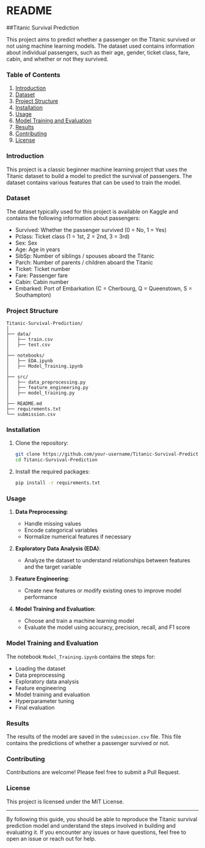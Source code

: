 # README

##Titanic Survival Prediction

This project aims to predict whether a passenger on the Titanic survived or not using machine learning models. The dataset used contains information about individual passengers, such as their age, gender, ticket class, fare, cabin, and whether or not they survived.

### Table of Contents
1. [Introduction](#introduction)
2. [Dataset](#dataset)
3. [Project Structure](#project-structure)
4. [Installation](#installation)
5. [Usage](#usage)
6. [Model Training and Evaluation](#model-training-and-evaluation)
7. [Results](#results)
8. [Contributing](#contributing)
9. [License](#license)

### Introduction
This project is a classic beginner machine learning project that uses the Titanic dataset to build a model to predict the survival of passengers. The dataset contains various features that can be used to train the model.

### Dataset
The dataset typically used for this project is available on Kaggle and contains the following information about passengers:
- Survived: Whether the passenger survived (0 = No, 1 = Yes)
- Pclass: Ticket class (1 = 1st, 2 = 2nd, 3 = 3rd)
- Sex: Sex
- Age: Age in years
- SibSp: Number of siblings / spouses aboard the Titanic
- Parch: Number of parents / children aboard the Titanic
- Ticket: Ticket number
- Fare: Passenger fare
- Cabin: Cabin number
- Embarked: Port of Embarkation (C = Cherbourg, Q = Queenstown, S = Southampton)

### Project Structure
```
Titanic-Survival-Prediction/
│
├── data/
│   ├── train.csv
│   ├── test.csv
│
├── notebooks/
│   ├── EDA.ipynb
│   ├── Model_Training.ipynb
│
├── src/
│   ├── data_preprocessing.py
│   ├── feature_engineering.py
│   ├── model_training.py
│
├── README.md
├── requirements.txt
└── submission.csv
```

### Installation
1. Clone the repository:
   ```bash
   git clone https://github.com/your-username/Titanic-Survival-Prediction.git
   cd Titanic-Survival-Prediction
   ```
2. Install the required packages:
   ```bash
   pip install -r requirements.txt
   ```

### Usage
1. **Data Preprocessing**:
   - Handle missing values
   - Encode categorical variables
   - Normalize numerical features if necessary

2. **Exploratory Data Analysis (EDA)**:
   - Analyze the dataset to understand relationships between features and the target variable

3. **Feature Engineering**:
   - Create new features or modify existing ones to improve model performance

4. **Model Training and Evaluation**:
   - Choose and train a machine learning model
   - Evaluate the model using accuracy, precision, recall, and F1 score

### Model Training and Evaluation
The notebook `Model_Training.ipynb` contains the steps for:
- Loading the dataset
- Data preprocessing
- Exploratory data analysis
- Feature engineering
- Model training and evaluation
- Hyperparameter tuning
- Final evaluation

### Results
The results of the model are saved in the `submission.csv` file. This file contains the predictions of whether a passenger survived or not.

### Contributing
Contributions are welcome! Please feel free to submit a Pull Request.

### License
This project is licensed under the MIT License.

---

By following this guide, you should be able to reproduce the Titanic survival prediction model and understand the steps involved in building and evaluating it. If you encounter any issues or have questions, feel free to open an issue or reach out for help.
